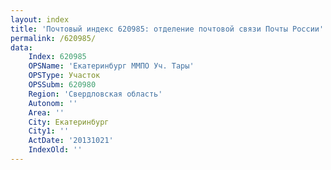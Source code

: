 ```yaml
---
layout: index
title: 'Почтовый индекс 620985: отделение почтовой связи Почты России'
permalink: /620985/
data:
    Index: 620985
    OPSName: 'Екатеринбург ММПО Уч. Тары'
    OPSType: Участок
    OPSSubm: 620980
    Region: 'Свердловская область'
    Autonom: ''
    Area: ''
    City: Екатеринбург
    City1: ''
    ActDate: '20131021'
    IndexOld: ''
---
```


